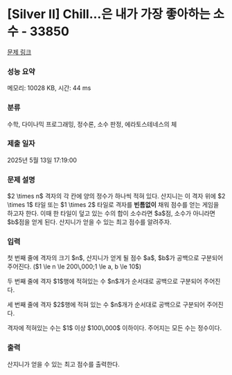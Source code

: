 # [Silver II] Chill...은 내가 가장 좋아하는 소수 - 33850 

[문제 링크](https://www.acmicpc.net/problem/33850) 

### 성능 요약

메모리: 10028 KB, 시간: 44 ms

### 분류

수학, 다이나믹 프로그래밍, 정수론, 소수 판정, 에라토스테네스의 체

### 제출 일자

2025년 5월 13일 17:19:00

### 문제 설명

<p>$2 \times n$ 격자의 각 칸에 양의 정수가 하나씩 적혀 있다. 산지니는 이 격자 위에 $2 \times 1$ 타일 또는 $1 \times 2$ 타일로 격자를 <strong>빈틈없이</strong> 채워 점수를 얻는 게임을 하고자 한다. 이때 한 타일이 덮고 있는 수의 합이 소수라면 $a$점, 소수가 아니라면 $b$점을 얻게 된다. 산지니가 얻을 수 있는 최고 점수를 알려주자.</p>

### 입력 

 <p>첫 번째 줄에 격자의 크기 $n$, 산지니가 얻게 될 점수 $a$, $b$가 공백으로 구분되어 주어진다. ($1 \le n \le 200\,000;1 \le a, b \le 10$)</p>

<p>두 번째 줄에 격자 $1$행에 적혀있는 수 $n$개가 순서대로 공백으로 구분되어 주어진다.</p>

<p>세 번째 줄에 격자 $2$행에 적혀 있는 수 $n$개가 순서대로 공백으로 구분되어 주어진다. </p>

<p>격자에 적혀있는 수는 $1$ 이상 $100\,000$ 이하이다. 주어지는 모든 수는 정수이다.</p>

### 출력 

 <p>산지니가 얻을 수 있는 최고 점수를 출력한다.</p>

